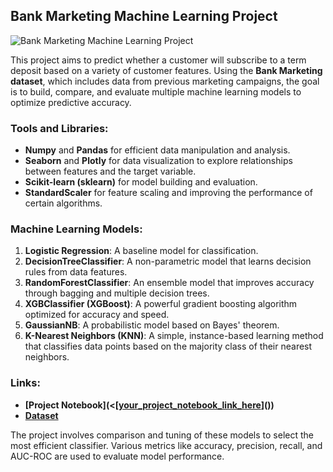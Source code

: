 ## Bank Marketing Machine Learning Project

![Bank Marketing Machine Learning Project](https://github.com/Ali-jalil88/-Bank-Marketing-Machine-Learning/blob/main/DALL%C2%B7E%202024-09-26%2013.33.51%20-%20A%20modern%20data%20science%20and%20machine%20learning%20project%20setup%20showcasing%20various%20tools%20and%20techniques%20used%20in%20the%20Bank%20Marketing%20Machine%20Learning%20project.%20.webp)

This project aims to predict whether a customer will subscribe to a term deposit based on a variety of customer features. Using the **Bank Marketing dataset**, which includes data from previous marketing campaigns, the goal is to build, compare, and evaluate multiple machine learning models to optimize predictive accuracy.

### Tools and Libraries:
- **Numpy** and **Pandas** for efficient data manipulation and analysis.
- **Seaborn** and **Plotly** for data visualization to explore relationships between features and the target variable.
- **Scikit-learn (sklearn)** for model building and evaluation.
- **StandardScaler** for feature scaling and improving the performance of certain algorithms.

### Machine Learning Models:
1. **Logistic Regression**: A baseline model for classification.
2. **DecisionTreeClassifier**: A non-parametric model that learns decision rules from data features.
3. **RandomForestClassifier**: An ensemble model that improves accuracy through bagging and multiple decision trees.
4. **XGBClassifier (XGBoost)**: A powerful gradient boosting algorithm optimized for accuracy and speed.
5. **GaussianNB**: A probabilistic model based on Bayes' theorem.
6. **K-Nearest Neighbors (KNN)**: A simple, instance-based learning method that classifies data points based on the majority class of their nearest neighbors.
### Links:
- **[Project Notebook](<[[your_project_notebook_link_here](https://www.kaggle.com/code/alialarkawazi/bn-marketing-ml#2.-K-Nearest-Neighbors-(KNN))]())**
- **[Dataset]([your_dataset_link_here](https://www.kaggle.com/datasets/janiobachmann/bank-marketing-dataset))**

The project involves comparison and tuning of these models to select the most efficient classifier. Various metrics like accuracy, precision, recall, and AUC-ROC are used to evaluate model performance.
